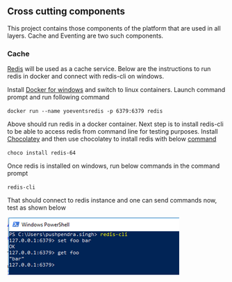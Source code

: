 ﻿## Cross cutting components

This project contains those components of the platform that are used in all layers. Cache and Eventing are two such components. 

### Cache

[Redis](https://redis.io/) will be used as a cache service. Below are the instructions to run redis in docker and connect with redis-cli on windows.

Install [Docker for windows](https://docs.docker.com/docker-for-windows/) and switch to linux containers. Launch command prompt and run following command

`docker run --name yoeventsredis -p 6379:6379 redis`

Above should run redis in a docker container. Next step is to install redis-cli to be able to access redis from command line for testing purposes.
Install [Chocolatey](https://chocolatey.org/) and then use chocolatey to install redis with below [command](https://www.chocolatey.org/packages/redis-64/)

`choco install redis-64`

Once redis is installed on windows, run below commands in the command prompt

`redis-cli`

That should connect to redis instance and one can send commands now, test as shown below

![Redis Cli Test](redis-cli-test.png)